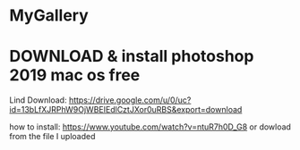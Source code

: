 # MyGallery

# DOWNLOAD & install photoshop 2019 mac os free
Lind Download: https://drive.google.com/u/0/uc?id=13bLfXJRPhW9OjWBEIEdlCztJXor0uRBS&export=download

how to install: https://www.youtube.com/watch?v=ntuR7h0D_G8
or dowload from the file I uploaded
